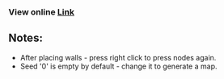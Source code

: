 ### View online [Link](https://daniel-naz.github.io/meshtastic)

## Notes:
- After placing walls - press right click to press nodes again.
- Seed '0' is empty by default - change it to generate a map.
